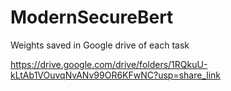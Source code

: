 # ModernSecureBert

Weights saved in Google drive of each task

https://drive.google.com/drive/folders/1RQkuU-kLtAb1VOuvqNvANv99OR6KFwNC?usp=share_link



